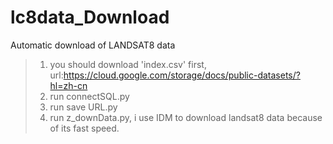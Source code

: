# lc8data_Download
Automatic download of LANDSAT8 data

> 1. you should download 'index.csv' first, url:https://cloud.google.com/storage/docs/public-datasets/?hl=zh-cn
> 2. run connectSQL.py
> 3. run save URL.py
> 4. run z_downData.py, i use IDM to download landsat8 data because of its fast speed.
